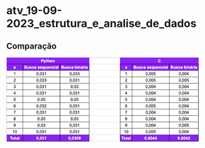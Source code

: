 # atv_19-09-2023_estrutura_e_analise_de_dados

## Comparação
![Tabela de comparação](assets/table.png)
